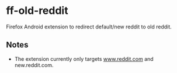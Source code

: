 # ff-old-reddit
Firefox Android extension to redirect default/new reddit to old reddit. 

## Notes
* The extension currently only targets www.reddit.com and new.reddit.com.